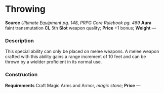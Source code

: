﻿---
name: "Throwing"
type: "weapon_quality"
price: "+1 bonus"
description: |
  "This special ability can only be placed on melee weapons. A melee weapon crafted with this ability gains a range increment of 10 feet and can be thrown by a wielder proficient in its normal use."
---

#  Throwing

**Source** _Ultimate Equipment pg. 148_, _PRPG Core Rulebook pg. 469_
**Aura** faint transmutation **CL** 5th
**Slot** weapon quality; **Price** +1 bonus; **Weight** —

### Description

This special ability can only be placed on melee weapons. A melee weapon crafted with this ability gains a range increment of 10 feet and can be thrown by a wielder proficient in its normal use.

### Construction

**Requirements** Craft Magic Arms and Armor, _magic stone_; **Price** —